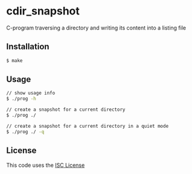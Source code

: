 # cdir_snapshot

C-program traversing a directory and writing its content into a listing file

## Installation

```sh
$ make
```

## Usage

```sh
// show usage info
$ ./prog -h

// create a snapshot for a current directory
$ ./prog ./

// create a snapshot for a current directory in a quiet mode
$ ./prog ./ -q
```

## License

This code uses the [ISC License](https://opensource.org/licenses/ISC)

